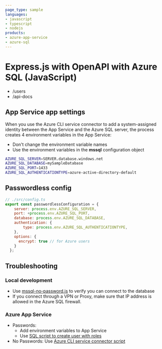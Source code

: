 ```yaml
---
page_type: sample
languages:
- javascript
- typescript
- nodejs
products:
- azure-app-service
- azure-sql
---
```


# Express.js with OpenAPI with Azure SQL (JavaScript)

* /users
* /api-docs

## App Service app settings

When you use the Azure CLI service connector to add a system-assigned identity between the App Service and the Azure SQL server, the process creates 4 environment variables in the App Service:

* Don't change the environment variable names
* Use the environment variables in the **mssql** configuration object

```bash
AZURE_SQL_SERVER=SERVER.database.windows.net
AZURE_SQL_DATABASE=mySampleDatabase
AZURE_SQL_PORT=1433
AZURE_SQL_AUTHENTICATIONTYPE=azure-active-directory-default
```

## Passwordless config

```javascript
// ./src/config.ts
export const passwordlessConfiguration = {
    server: process.env.AZURE_SQL_SERVER,
    port: +process.env.AZURE_SQL_PORT,
    database: process.env.AZURE_SQL_DATABASE,
    authentication: {
        type: process.env.AZURE_SQL_AUTHENTICATIONTYPE,
    },
    options: {
      encrypt: true // for Azure users
    }
  };
```
## Troubleshooting 

### Local development

* Use [mssql-no-password.js](mssql-no-password.js) to verify you can connect to the database
* If you connect through a VPN or Proxy, make sure that IP address is allowed in the Azure SQL firewall.

### Azure App Service

* Passwords: 
    * Add environment variables to App Service
    * Use [SQL script to create user with roles](./scripts/create-azure-sql-user.sql)
* No Passwords:
    Use [Azure CLI service connector script](./scripts/create-service-connector-connection.sh)